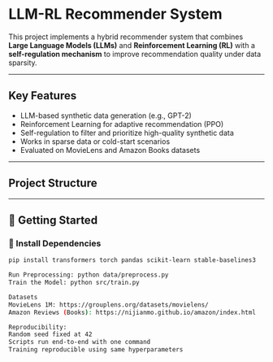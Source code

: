 #  LLM-RL Recommender System

This project implements a hybrid recommender system that combines **Large Language Models (LLMs)** and **Reinforcement Learning (RL)** with a **self-regulation mechanism** to improve recommendation quality under data sparsity.

---

##  Key Features

-  LLM-based synthetic data generation (e.g., GPT-2)
-  Reinforcement Learning for adaptive recommendation (PPO)
-  Self-regulation to filter and prioritize high-quality synthetic data
-  Works in sparse data or cold-start scenarios
-  Evaluated on MovieLens and Amazon Books datasets

---

##  Project Structure




---

## 🚀 Getting Started

### 🔧 Install Dependencies

```bash
pip install transformers torch pandas scikit-learn stable-baselines3

Run Preprocessing: python data/preprocess.py
Train the Model: python src/train.py

Datasets
MovieLens 1M: https://grouplens.org/datasets/movielens/
Amazon Reviews (Books): https://nijianmo.github.io/amazon/index.html

Reproducibility:
Random seed fixed at 42
Scripts run end-to-end with one command
Training reproducible using same hyperparameters

